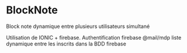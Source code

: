 # BlockNote
Block note dynamique entre plusieurs utilisateurs simultané

Utilisation de IONIC + firebase.
Authentification firebase @mail/mdp
liste dynamique entre les inscrits dans la BDD firebase